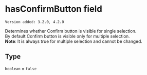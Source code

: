 # hasConfirmButton field

`Version added: 3.2.0, 4.2.0`

Determines whether Confirm button is visible for single selection.  
By default Confirm button is visible only for multiple selection.  
**Note**: It is always true for multiple selection and cannot be changed.

## Type

`boolean` = `false`
